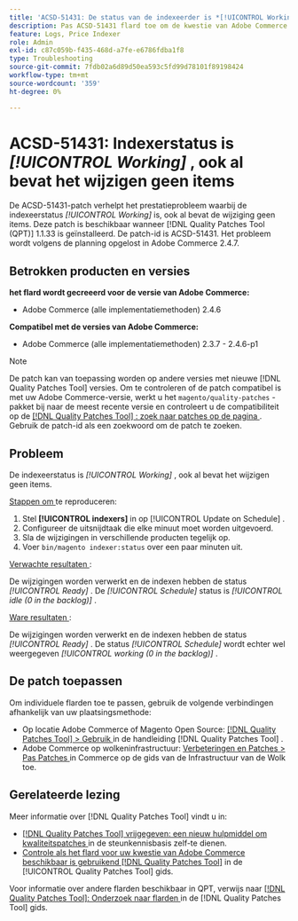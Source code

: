 ```yaml
---
title: 'ACSD-51431: De status van de indexeerder is *[!UICONTROL Working]* alhoewel er geen ingangen in het kanaal zijn'
description: Pas ACSD-51431 flard toe om de kwestie van Adobe Commerce te bevestigen waar de indexeerstatus * [!UICONTROL Working]* is alhoewel er geen ingangen in de verandering zijn.
feature: Logs, Price Indexer
role: Admin
exl-id: c87c059b-f435-468d-a7fe-e6786fdba1f8
type: Troubleshooting
source-git-commit: 7fdb02a6d89d50ea593c5fd99d78101f89198424
workflow-type: tm+mt
source-wordcount: '359'
ht-degree: 0%

---
```


# ACSD-51431: Indexerstatus is *[!UICONTROL Working]* , ook al bevat het wijzigen geen items

De ACSD-51431-patch verhelpt het prestatieprobleem waarbij de indexeerstatus *[!UICONTROL Working]* is, ook al bevat de wijziging geen items. Deze patch is beschikbaar wanneer [!DNL Quality Patches Tool (QPT)] 1.1.33 is geïnstalleerd. De patch-id is ACSD-51431. Het probleem wordt volgens de planning opgelost in Adobe Commerce 2.4.7.

## Betrokken producten en versies

**het flard wordt gecreeerd voor de versie van Adobe Commerce:**

* Adobe Commerce (alle implementatiemethoden) 2.4.6

**Compatibel met de versies van Adobe Commerce:**

* Adobe Commerce (alle implementatiemethoden) 2.3.7 - 2.4.6-p1

>[!NOTE]
>
>De patch kan van toepassing worden op andere versies met nieuwe [!DNL Quality Patches Tool] versies. Om te controleren of de patch compatibel is met uw Adobe Commerce-versie, werkt u het `magento/quality-patches` -pakket bij naar de meest recente versie en controleert u de compatibiliteit op de [[!DNL Quality Patches Tool] : zoek naar patches op de pagina ](https://experienceleague.adobe.com/tools/commerce-quality-patches/index.html?lang=nl-NL) . Gebruik de patch-id als een zoekwoord om de patch te zoeken.

## Probleem

De indexeerstatus is *[!UICONTROL Working]* , ook al bevat het wijzigen geen items.

<u> Stappen om </u> te reproduceren:

1. Stel **[!UICONTROL indexers]** in op [!UICONTROL Update on Schedule] .
1. Configureer de uitsnijdtaak die elke minuut moet worden uitgevoerd.
1. Sla de wijzigingen in verschillende producten tegelijk op.
1. Voer `bin/magento indexer:status` over een paar minuten uit.

<u> Verwachte resultaten </u>:

De wijzigingen worden verwerkt en de indexen hebben de status *[!UICONTROL Ready]* . De *[!UICONTROL Schedule]* status is *[!UICONTROL idle (0 in the backlog)]* .

<u> Ware resultaten </u>:

De wijzigingen worden verwerkt en de indexen hebben de status *[!UICONTROL Ready]* . De status *[!UICONTROL Schedule]* wordt echter wel weergegeven *[!UICONTROL working (0 in the backlog)]* .

## De patch toepassen

Om individuele flarden toe te passen, gebruik de volgende verbindingen afhankelijk van uw plaatsingsmethode:

* Op locatie Adobe Commerce of Magento Open Source: [[!DNL Quality Patches Tool] > Gebruik ](/help/tools/quality-patches-tool/usage.md) in de handleiding [!DNL Quality Patches Tool] .
* Adobe Commerce op wolkeninfrastructuur: [ Verbeteringen en Patches > Pas Patches ](https://experienceleague.adobe.com/docs/commerce-cloud-service/user-guide/develop/upgrade/apply-patches.html?lang=nl-NL) in Commerce op de gids van de Infrastructuur van de Wolk toe.

## Gerelateerde lezing

Meer informatie over [!DNL Quality Patches Tool] vindt u in:

* [[!DNL Quality Patches Tool]  vrijgegeven: een nieuw hulpmiddel om kwaliteitspatches ](https://experienceleague.adobe.com/nl/docs/commerce-operations/tools/quality-patches-tool/quality-patches-tool-to-self-serve-quality-patches) in de steunkennisbasis zelf-te dienen.
* [ Controle als het flard voor uw kwestie van Adobe Commerce beschikbaar is gebruikend  [!DNL Quality Patches Tool]](/help/tools/quality-patches-tool/patches-available-in-qpt/check-patch-for-magento-issue-with-magento-quality-patches.md) in de [!UICONTROL Quality Patches Tool] gids.


Voor informatie over andere flarden beschikbaar in QPT, verwijs naar [[!DNL Quality Patches Tool]: Onderzoek naar flarden ](https://experienceleague.adobe.com/tools/commerce-quality-patches/index.html?lang=nl-NL) in de [!DNL Quality Patches Tool] gids.
